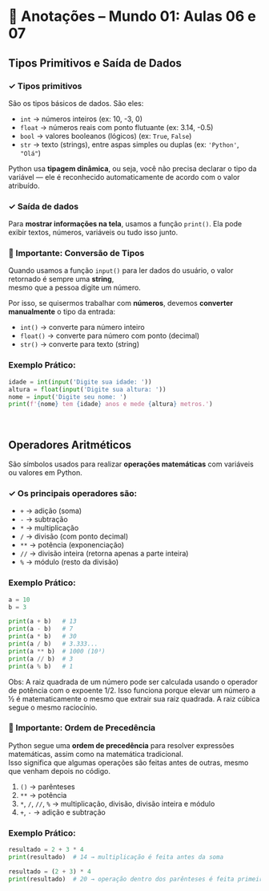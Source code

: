 # 📝 Anotações – Mundo 01: Aulas 06 e 07

## Tipos Primitivos e Saída de Dados

### ✓ Tipos primitivos
São os tipos básicos de dados. São eles:
- `int` → números inteiros (ex: 10, -3, 0)
- `float` → números reais com ponto flutuante (ex: 3.14, -0.5)
- `bool` → valores booleanos (lógicos) (ex: `True`, `False`)
- `str` → texto (strings), entre aspas simples ou duplas (ex: `'Python'`, `"Olá"`)

Python usa **tipagem dinâmica**, ou seja, você não precisa declarar o tipo da variável — ele é reconhecido automaticamente de acordo com o valor atribuído.

### ✓ Saída de dados
Para **mostrar informações na tela**, usamos a função `print()`.
Ela pode exibir textos, números, variáveis ou tudo isso junto.

### 📌 Importante: Conversão de Tipos

Quando usamos a função `input()` para ler dados do usuário, o valor retornado é sempre uma **string**,  
mesmo que a pessoa digite um número.

Por isso, se quisermos trabalhar com **números**, devemos **converter manualmente** o tipo da entrada:

- `int()` → converte para número inteiro  
- `float()` → converte para número com ponto (decimal)  
- `str()` → converte para texto (string)

### Exemplo Prático:
```python
idade = int(input('Digite sua idade: '))
altura = float(input('Digite sua altura: '))
nome = input('Digite seu nome: ')
print(f'{nome} tem {idade} anos e mede {altura} metros.')
```
<br>

## Operadores Aritméticos

São símbolos usados para realizar **operações matemáticas** com variáveis ou valores em Python.

### ✓ Os principais operadores são:

- `+` → adição (soma)
- `-` → subtração
- `*` → multiplicação
- `/` → divisão (com ponto decimal)
- `**` → potência (exponenciação)
- `//` → divisão inteira (retorna apenas a parte inteira)
- `%` → módulo (resto da divisão)

### Exemplo Prático:
```python
a = 10
b = 3

print(a + b)   # 13
print(a - b)   # 7
print(a * b)   # 30
print(a / b)   # 3.333...
print(a ** b)  # 1000 (10³)
print(a // b)  # 3
print(a % b)   # 1
```
Obs: A raiz quadrada de um número pode ser calculada usando o operador de potência com o expoente 1/2. 
Isso funciona porque elevar um número a ½ é matematicamente o mesmo que extrair sua raiz quadrada. A raiz cúbica segue o mesmo raciocínio.


### 📌 Importante: Ordem de Precedência 
Python segue uma **ordem de precedência** para resolver expressões matemáticas, assim como na matemática tradicional.  
Isso significa que algumas operações são feitas antes de outras, mesmo que venham depois no código.

1. `()` → parênteses  
2. `**` → potência  
3. `*`, `/`, `//`, `%` → multiplicação, divisão, divisão inteira e módulo  
4. `+`, `-` → adição e subtração

### Exemplo Prático:

```python
resultado = 2 + 3 * 4
print(resultado)  # 14 → multiplicação é feita antes da soma

resultado = (2 + 3) * 4
print(resultado)  # 20 → operação dentro dos parênteses é feita primeiro
```
